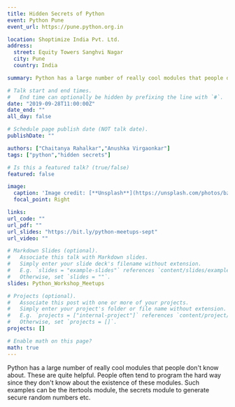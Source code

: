 ```yaml
---
title: Hidden Secrets of Python
event: Python Pune 
event_url: https://pune.python.org.in

location: Shoptimize India Pvt. Ltd.
address:
  street: Equity Towers Sanghvi Nagar
  city: Pune
  country: India

summary: Python has a large number of really cool modules that people don't know about. These are quite helpful. People often tend to program the hard way since they don't know about the existence of these modules. Such examples can be the itertools module, the secrets module to generate secure random numbers etc.

# Talk start and end times.
#   End time can optionally be hidden by prefixing the line with `#`.
date: "2019-09-28T11:00:00Z"
date_end: ""
all_day: false

# Schedule page publish date (NOT talk date).
publishDate: ""

authors: ["Chaitanya Rahalkar","Anushka Virgaonkar"]
tags: ["python","hidden secrets"]

# Is this a featured talk? (true/false)
featured: false

image:
  caption: 'Image credit: [**Unsplash**](https://unsplash.com/photos/bzdhc5b3Bxs)'
  focal_point: Right

links: 
url_code: ""
url_pdf: ""
url_slides: "https://bit.ly/python-meetups-sept"
url_video: ""

# Markdown Slides (optional).
#   Associate this talk with Markdown slides.
#   Simply enter your slide deck's filename without extension.
#   E.g. `slides = "example-slides"` references `content/slides/example-slides.md`.
#   Otherwise, set `slides = ""`.
slides: Python_Workshop_Meetups

# Projects (optional).
#   Associate this post with one or more of your projects.
#   Simply enter your project's folder or file name without extension.
#   E.g. `projects = ["internal-project"]` references `content/project/deep-learning/index.md`.
#   Otherwise, set `projects = []`.
projects: []

# Enable math on this page?
math: true
---
```


Python has a large number of really cool modules that people don't know about. These are quite helpful. People often tend to program the hard way since they don't know about the existence of these modules. Such examples can be the itertools module, the secrets module to generate secure random numbers etc.
